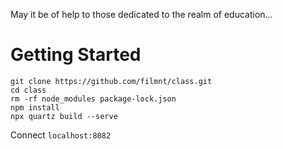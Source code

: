 May it be of help to those dedicated to the realm of education...

# Getting Started

```shell
git clone https://github.com/filmnt/class.git
cd class
rm -rf node_modules package-lock.json
npm install
npx quartz build --serve
```
Connect `localhost:8082`